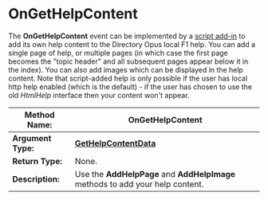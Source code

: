 # OnGetHelpContent

The **OnGetHelpContent** event can be implemented by a [script add-in](/Manual/scripting/script_add-ins/README.md) to add its own help content to the Directory Opus local F1 help. You can add a single page of help, or multiple pages (in which case the first page becomes the "topic header" and all subsequent pages appear below it in the index). You can also add images which can be displayed in the help content. Note that script-added help is only possible if the user has local http help enabled (which is the default) - if the user has chosen to use the old *HtmlHelp* interface then your content won't appear. 

| **Method Name:** | OnGetHelpContent |
| --- | --- |
| **Argument Type:** | **[GetHelpContentData](../scripting_objects/gethelpcontentdata.md)** |
| **Return Type:** | None. |
| **Description:** | Use the **AddHelpPage** and **AddHelpImage** methods to add your help content. |

